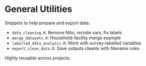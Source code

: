 # General Utilities

Snippets to help prepare and export data:

- `data_cleaning.R`: Remove NAs, recode vars, fix labels
- `merge_datasets.R`: Household-facility merge example
- `labelled_data_analysis.R`: Work with survey-labelled variables
- `export_clean_data.R`: Save outputs cleanly with filename rules

Highly reusable across projects.
